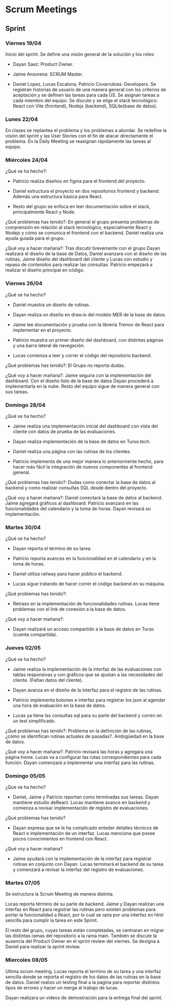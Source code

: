 # Scrum Meetings

## Sprint

### Viernes 19/04

Inicio del sprint. Se define una visión general de la solución y los roles:

- Dayan Saez: Product Owner.

- Jaime Ansorena: SCRUM Master.

- Daniel Lopez, Lucas Escalona, Patricio Covarrubias: Developers. Se registran historias de usuario de una manera general con los criterios de aceptación y se definen las tareas para cada US. Se asignan tareas a cada miembro del equipo. Se discute y se elige el stack tecnológico: React con Vite (frontend), Nodejs (backend), SQLite(base de datos).

### Lunes 22/04

En clases se replantea el problema y los problemas a abordar. Se redefine la visión del sprint y las User Stories con el fin de atacar directamente el problema. En la Daily Meeting se reasignan rápidamente las tareas al equipo.

### Miércoles 24/04

¿Qué se ha hecho?:

- Patricio realiza diseños en figma para el frontend del proyecto.

- Daniel estructura el proyecto en dos repositorios frontend y backend. Además una estructura básica para React.

- Resto del grupo se enfoca en leer documentación sobre el stack, principalmente React y Node.

¿Qué problemas has tenido?: En general el grupo presenta problemas de comprensión en relación al stack tecnológico, especialmente React y Nodejs y cómo se comunica el frontend con el backend. Daniel realiza una ayuda guiada para el grupo.

¿Qué voy a hacer mañana?: Tras discutir brevemente con el grupo Dayan realizará el diseño de la base de Datos, Daniel avanzara con el diseño de las rutinas, Jaime diseño del dashboard del cliente y Lucas con estudio y repaso de contenidos para realizar las consultas. Patricio empezará a realizar el diseño principal en código.

### Viernes 26/04

¿Qué se ha hecho?

- Daniel muestra un diseño de rutinas.

- Dayan realiza un diseño en draw.io del modelo MER de la base de datos.

- Jaime lee documentación y prueba con la librería Tremor de React para implementar en el proyecto.

- Patricio muestra un primer diseño del dashboard, con distintas páginas y una barra lateral de navegación.

- Lucas comienza a leer y correr el código del repositorio backend.

¿Qué problemas has tenido?: El Grupo no reporta dudas.

¿Qué voy a hacer mañana?: Jaime seguira con la implementación del dashboard. Con el diseño listo de la base de datos Dayan procederá a implementarla en la nube. Resto del equipo sigue de manera general con sus tareas.

### Domingo 28/04

¿Qué se ha hecho?

- Jaime realiza una implementación inicial del dashboard con vista del cliente con datos de prueba de las evaluaciones.

- Dayan realiza implementación de la base de datos en Turso.tech.

- Daniel realiza una página con las rutinas de los clientes.

- Patricio implementa de una mejor manera lo anteriormente hecho, para hacer más fácil la integración de nuevos componentes al frontend general.

¿Qué problemas has tenido?: Dudas como conectar la base de datos al backend y como realizar consultas SQL desde dentro del proyecto.

¿Qué voy a hacer mañana?: Daniel conectará la base de datos al backend. Jaime agregará gráficos al dashboard. Patricio avanzará en las funcionalidades del calendario y la toma de horas. Dayan revisará su implementación.

### Martes 30/04

¿Qué se ha hecho?

- Dayan reporta el término de su tarea.

- Patricio reporta avances en la funcionalidad en el calendario y en la toma de horas.

- Daniel utiliza railway para hacer público el backend.

- Lucas sigue tratando de hacer correr el código backend en su máquina.

¿Qué problemas has tenido?:

- Retraso en la implementación de funcionalidades rutinas. Lucas tiene problemas con el link de conexión a la base de datos.

¿Qué voy a hacer mañana?:

- Dayan realizará un acceso compartido a la base de datos en Turso (cuenta compartida).

### Jueves 02/05

¿Qué se ha hecho?

- Jaime realiza la implementación de la interfaz de las evaluaciones con tablas responsivas y con gráficos que se ajustan a las necesidades del cliente. (Faltan datos del cliente).

- Dayan avanza en el diseño de la interfaz para el registro de las rutinas.  

- Patricio implementa botones e interfaz para registrar los json al agendar una hora de evaluación en la base de datos.

- Lucas ya tiene las consultas sql para su parte del backend y corren en un test simplificado.  

¿Qué problemas has tenido?: Problema en la definición de las rutinas, ¿cómo se identifican rutinas actuales de pasadas?. Ambigüedad en la base de datos.

¿Qué voy a hacer mañana?: Patricio revisará las horas y agregara una página home. Lucas va a configurar las rutas correspondientes para cada función. Dayan comenzará a implementar una interfaz para las rutinas.

### Domingo 05/05

¿Que se ha hecho?

- Daniel, Jaime y Patricio reportan como terminadas sus tareas. Dayan mantiene estudio deReact. Lucas mantiene avance en backend y comienza a revisar implementación de registro de evaluaciones.

¿Qué problemas has tenido?

- Dayan expresa que se le ha complicado enteder detalles técnicos de React e implementación de un interfaz. Lucas menciona que posee pocos conocimientos en frontend con React.

¿Qué voy a hacer mañana?

- Jaime ayudará con la implementación de la interfaz para registrar rutinas en conjunto con Dayan. Lucas terminará el backend de su tarea y comenzará a revisar la interfaz del registro de evaluaciones.

### Martes 07/05

Se estructura la Scrum Meeting de manera distinta.

Lucas reporta término de su parte de backend. Jaime y Dayan realizan una interfaz en React para registrar las rutinas pero existen problemas para portar la funcionalidad a React, por lo cual se opta por una interfaz en html sencilla para cumplir la tarea en este Sprint.

El resto del grupo, cuyas tareas están completadas, se centraran en migrar las distintas ramas del repositorio a la rama main. También se discute la ausencia del Product Owner en el sprint review del viernes. Se designa a Daniel para realizar la sprint review.

### Miercoles 08/05

Ultima scrum meeting. Lucas reporta el termino de su tarea y una interfaz sencilla donde se reporta el registro de los datos de las rutinas en la base de datos. Daniel realizo un testing final a la pagina para reportar distintos tipos de errores y hacer un merge al trabajo de lucas.

Dayan realizara un videos de demostración para la entrega final del sprint.


